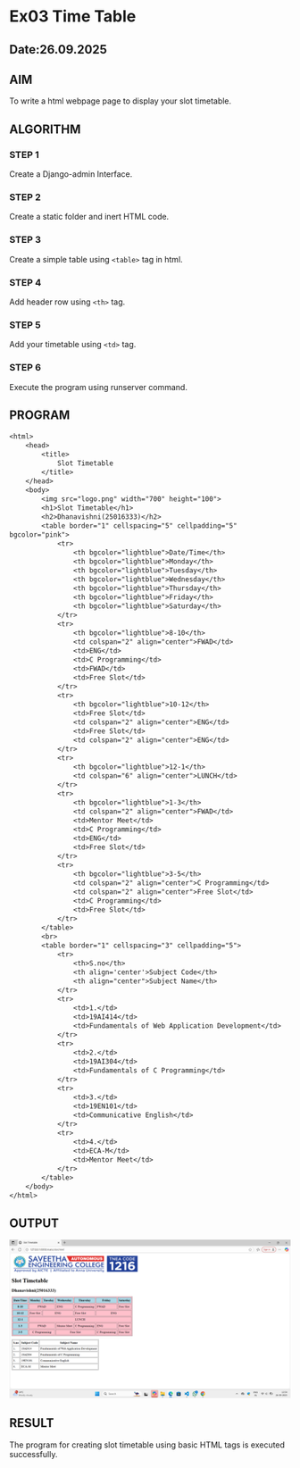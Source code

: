 # Ex03 Time Table
## Date:26.09.2025

## AIM
To write a html webpage page to display your slot timetable.

## ALGORITHM
### STEP 1
Create a Django-admin Interface.

### STEP 2
Create a static folder and inert HTML code.

### STEP 3
Create a simple table using ```<table>``` tag in html.

### STEP 4
Add header row using ```<th>``` tag.

### STEP 5
Add your timetable using ```<td>``` tag.

### STEP 6
Execute the program using runserver command.

## PROGRAM
```
<html>
    <head>
        <title>
            Slot Timetable
        </title>
    </head>
    <body>
        <img src="logo.png" width="700" height="100">
        <h1>Slot Timetable</h1>
        <h2>Dhanavishni(25016333)</h2>
        <table border="1" cellspacing="5" cellpadding="5" bgcolor="pink">
            <tr>
                <th bgcolor="lightblue">Date/Time</th>
                <th bgcolor="lightblue">Monday</th>
                <th bgcolor="lightblue">Tuesday</th>
                <th bgcolor="lightblue">Wednesday</th>
                <th bgcolor="lightblue">Thursday</th>
                <th bgcolor="lightblue">Friday</th>
                <th bgcolor="lightblue">Saturday</th>
            </tr>
            <tr>
                <th bgcolor="lightblue">8-10</th>
                <td colspan="2" align="center">FWAD</td>
                <td>ENG</td>
                <td>C Programming</td>
                <td>FWAD</td>
                <td>Free Slot</td>
            </tr>
            <tr>
                <th bgcolor="lightblue">10-12</th>
                <td>Free Slot</td>
                <td colspan="2" align="center">ENG</td>
                <td>Free Slot</td>
                <td colspan="2" align="center">ENG</td>
            </tr>
            <tr>
                <th bgcolor="lightblue">12-1</th>
                <td colspan="6" align="center">LUNCH</td>
            </tr>
            <tr>
                <th bgcolor="lightblue">1-3</th>
                <td colspan="2" align="center">FWAD</td>
                <td>Mentor Meet</td>
                <td>C Programming</td>
                <td>ENG</td>
                <td>Free Slot</td>
            </tr>
            <tr>
                <th bgcolor="lightblue">3-5</th>
                <td colspan="2" align="center">C Programming</td>
                <td colspan="2" align="center">Free Slot</td>
                <td>C Programming</td>
                <td>Free Slot</td>
            </tr>
        </table>
        <br>
        <table border="1" cellspacing="3" cellpadding="5">
            <tr>
                <th>S.no</th>
                <th align='center'>Subject Code</th>
                <th align="center">Subject Name</th>
            </tr>
            <tr>
                <td>1.</td>
                <td>19AI414</td>
                <td>Fundamentals of Web Application Development</td>
            </tr>
            <tr>
                <td>2.</td>
                <td>19AI304</td>
                <td>Fundamentals of C Programming</td>
            </tr>
            <tr>
                <td>3.</td>
                <td>19EN101</td>
                <td>Communicative English</td>
            </tr>
            <tr>
                <td>4.</td>
                <td>ECA-M</td>
                <td>Mentor Meet</td>
            </tr>
        </table>
    </body>
</html>
```

## OUTPUT
![alt text](<Screenshot (27).png>)

## RESULT
The program for creating slot timetable using basic HTML tags is executed successfully.
